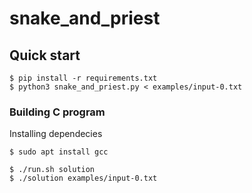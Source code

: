 # snake_and_priest

## Quick start
```cli
$ pip install -r requirements.txt
$ python3 snake_and_priest.py < examples/input-0.txt
```

### Building C program
Installing dependecies
```cli
$ sudo apt install gcc
```

```cli
$ ./run.sh solution
$ ./solution examples/input-0.txt
```
